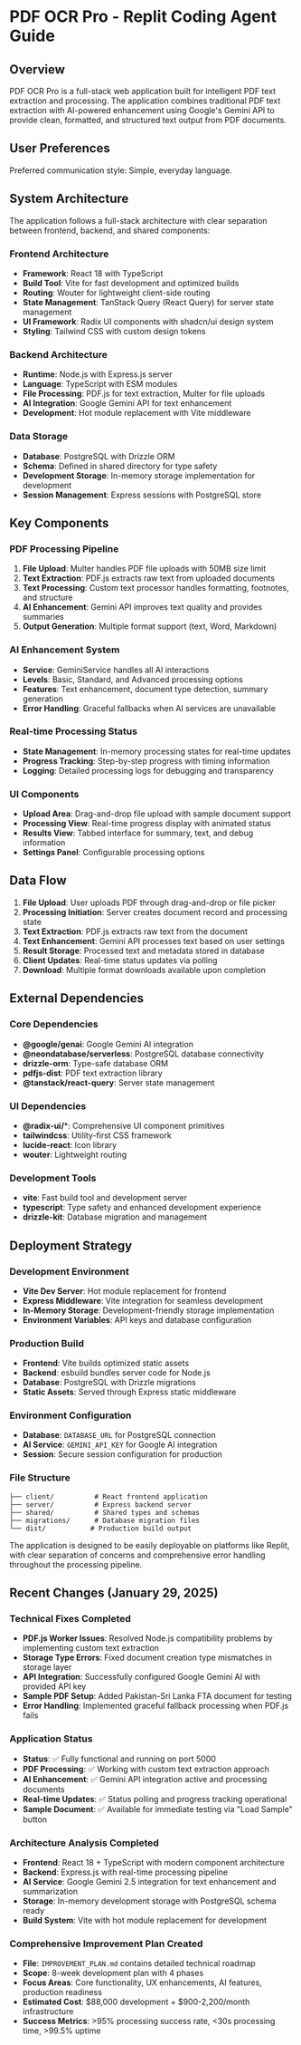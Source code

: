 # PDF OCR Pro - Replit Coding Agent Guide

## Overview

PDF OCR Pro is a full-stack web application built for intelligent PDF text extraction and processing. The application combines traditional PDF text extraction with AI-powered enhancement using Google's Gemini API to provide clean, formatted, and structured text output from PDF documents.

## User Preferences

Preferred communication style: Simple, everyday language.

## System Architecture

The application follows a full-stack architecture with clear separation between frontend, backend, and shared components:

### Frontend Architecture
- **Framework**: React 18 with TypeScript
- **Build Tool**: Vite for fast development and optimized builds
- **Routing**: Wouter for lightweight client-side routing
- **State Management**: TanStack Query (React Query) for server state management
- **UI Framework**: Radix UI components with shadcn/ui design system
- **Styling**: Tailwind CSS with custom design tokens

### Backend Architecture
- **Runtime**: Node.js with Express.js server
- **Language**: TypeScript with ESM modules
- **File Processing**: PDF.js for text extraction, Multer for file uploads
- **AI Integration**: Google Gemini API for text enhancement
- **Development**: Hot module replacement with Vite middleware

### Data Storage
- **Database**: PostgreSQL with Drizzle ORM
- **Schema**: Defined in shared directory for type safety
- **Development Storage**: In-memory storage implementation for development
- **Session Management**: Express sessions with PostgreSQL store

## Key Components

### PDF Processing Pipeline
1. **File Upload**: Multer handles PDF file uploads with 50MB size limit
2. **Text Extraction**: PDF.js extracts raw text from uploaded documents
3. **Text Processing**: Custom text processor handles formatting, footnotes, and structure
4. **AI Enhancement**: Gemini API improves text quality and provides summaries
5. **Output Generation**: Multiple format support (text, Word, Markdown)

### AI Enhancement System
- **Service**: GeminiService handles all AI interactions
- **Levels**: Basic, Standard, and Advanced processing options
- **Features**: Text enhancement, document type detection, summary generation
- **Error Handling**: Graceful fallbacks when AI services are unavailable

### Real-time Processing Status
- **State Management**: In-memory processing states for real-time updates
- **Progress Tracking**: Step-by-step progress with timing information
- **Logging**: Detailed processing logs for debugging and transparency

### UI Components
- **Upload Area**: Drag-and-drop file upload with sample document support
- **Processing View**: Real-time progress display with animated status
- **Results View**: Tabbed interface for summary, text, and debug information
- **Settings Panel**: Configurable processing options

## Data Flow

1. **File Upload**: User uploads PDF through drag-and-drop or file picker
2. **Processing Initiation**: Server creates document record and processing state
3. **Text Extraction**: PDF.js extracts raw text from the document
4. **Text Enhancement**: Gemini API processes text based on user settings
5. **Result Storage**: Processed text and metadata stored in database
6. **Client Updates**: Real-time status updates via polling
7. **Download**: Multiple format downloads available upon completion

## External Dependencies

### Core Dependencies
- **@google/genai**: Google Gemini AI integration
- **@neondatabase/serverless**: PostgreSQL database connectivity
- **drizzle-orm**: Type-safe database ORM
- **pdfjs-dist**: PDF text extraction library
- **@tanstack/react-query**: Server state management

### UI Dependencies
- **@radix-ui/***: Comprehensive UI component primitives
- **tailwindcss**: Utility-first CSS framework
- **lucide-react**: Icon library
- **wouter**: Lightweight routing

### Development Tools
- **vite**: Fast build tool and development server
- **typescript**: Type safety and enhanced development experience
- **drizzle-kit**: Database migration and management

## Deployment Strategy

### Development Environment
- **Vite Dev Server**: Hot module replacement for frontend
- **Express Middleware**: Vite integration for seamless development
- **In-Memory Storage**: Development-friendly storage implementation
- **Environment Variables**: API keys and database configuration

### Production Build
- **Frontend**: Vite builds optimized static assets
- **Backend**: esbuild bundles server code for Node.js
- **Database**: PostgreSQL with Drizzle migrations
- **Static Assets**: Served through Express static middleware

### Environment Configuration
- **Database**: `DATABASE_URL` for PostgreSQL connection
- **AI Service**: `GEMINI_API_KEY` for Google AI integration
- **Session**: Secure session configuration for production

### File Structure
```
├── client/          # React frontend application
├── server/          # Express backend server
├── shared/          # Shared types and schemas
├── migrations/      # Database migration files
└── dist/           # Production build output
```

The application is designed to be easily deployable on platforms like Replit, with clear separation of concerns and comprehensive error handling throughout the processing pipeline.

## Recent Changes (January 29, 2025)

### Technical Fixes Completed
- **PDF.js Worker Issues**: Resolved Node.js compatibility problems by implementing custom text extraction
- **Storage Type Errors**: Fixed document creation type mismatches in storage layer  
- **API Integration**: Successfully configured Google Gemini AI with provided API key
- **Sample PDF Setup**: Added Pakistan-Sri Lanka FTA document for testing
- **Error Handling**: Implemented graceful fallback processing when PDF.js fails

### Application Status
- **Status**: ✅ Fully functional and running on port 5000
- **PDF Processing**: ✅ Working with custom text extraction approach
- **AI Enhancement**: ✅ Gemini API integration active and processing documents
- **Real-time Updates**: ✅ Status polling and progress tracking operational
- **Sample Document**: ✅ Available for immediate testing via "Load Sample" button

### Architecture Analysis Completed
- **Frontend**: React 18 + TypeScript with modern component architecture
- **Backend**: Express.js with real-time processing pipeline
- **AI Service**: Google Gemini 2.5 integration for text enhancement and summarization
- **Storage**: In-memory development storage with PostgreSQL schema ready
- **Build System**: Vite with hot module replacement for development

### Comprehensive Improvement Plan Created
- **File**: `IMPROVEMENT_PLAN.md` contains detailed technical roadmap
- **Scope**: 8-week development plan with 4 phases
- **Focus Areas**: Core functionality, UX enhancements, AI features, production readiness
- **Estimated Cost**: $88,000 development + $900-2,200/month infrastructure
- **Success Metrics**: >95% processing success rate, <30s processing time, >99.5% uptime